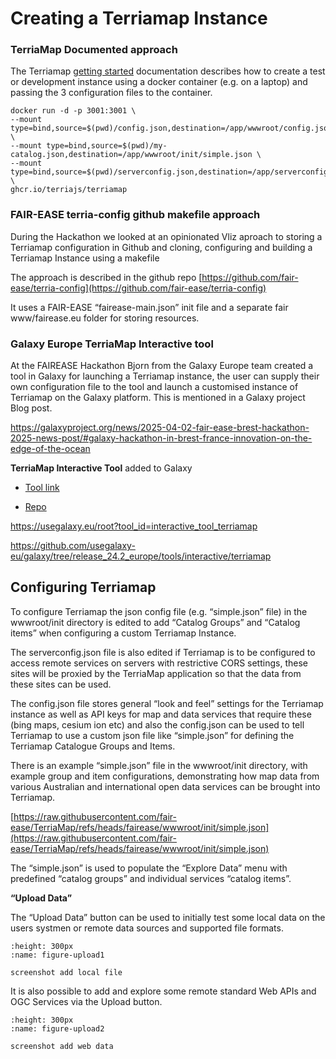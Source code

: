 # Creating a Terriamap Instance

### TerriaMap Documented approach

The Terriamap [getting
started](https://docs.terria.io/guide/getting-started/) documentation
describes how to create a test or development instance using a docker
container (e.g. on a laptop) and passing the 3 configuration files to
the container.

```console
docker run -d -p 3001:3001 \
--mount type=bind,source=$(pwd)/config.json,destination=/app/wwwroot/config.json \
--mount type=bind,source=$(pwd)/my-catalog.json,destination=/app/wwwroot/init/simple.json \
--mount type=bind,source=$(pwd)/serverconfig.json,destination=/app/serverconfig.json \
ghcr.io/terriajs/terriamap
```

### FAIR-EASE terria-config github makefile approach

During the Hackathon we looked at an opinionated Vliz aproach to
storing a Terriamap configuration in Github and cloning, configuring and
building a Terriamap Instance using a makefile

The approach is described in the github repo
[https://github.com/fair-ease/terria-config](https://github.com/fair-ease/terria-config)

It uses a FAIR-EASE “fairease-main.json” init file and a separate fair
www/fairease.eu folder for storing resources.

### Galaxy Europe TerriaMap Interactive tool

At the FAIREASE Hackathon Bjorn from the Galaxy Europe team created a
tool in Galaxy for launching a Terriamap instance, the user can supply
their own configuration file to the tool and launch a customised
instance of Terriamap on the Galaxy platform. This is mentioned in a
Galaxy project Blog post.

<https://galaxyproject.org/news/2025-04-02-fair-ease-brest-hackathon-2025-news-post/#galaxy-hackathon-in-brest-france-innovation-on-the-edge-of-the-ocean>

**TerriaMap Interactive Tool** added to Galaxy

- [Tool
  link](https://usegalaxy.eu/root?tool_id=interactive_tool_terriamap)

- [Repo](https://github.com/usegalaxy-eu/galaxy/tree/release_24.2_europe/tools/interactive/terriamap)

<https://usegalaxy.eu/root?tool_id=interactive_tool_terriamap>

<https://github.com/usegalaxy-eu/galaxy/tree/release_24.2_europe/tools/interactive/terriamap>

## Configuring Terriamap
To configure Terriamap the json config file (e.g. “simple.json” file) in
the wwwroot/init directory is edited to add “Catalog Groups” and
“Catalog items” when configuring a custom Terriamap Instance.

The serverconfig.json file is also edited if Terriamap is to be
configured to access remote services on servers with restrictive CORS
settings, these sites will be proxied by the TerriaMap application so
that the data from these sites can be used.

The config.json file stores general “look and feel” settings for the
Terriamap instance as well as API keys for map and data services that
require these (bing maps, cesium ion etc) and also the config.json can
be used to tell Terriamap to use a custom json file like “simple.json”
for defining the Terriamap Catalogue Groups and Items.

There is an example “simple.json” file in the wwwroot/init directory,
with example group and item configurations, demonstrating how map data
from various Australian and international open data services can be
brought into Terriamap.

[https://raw.githubusercontent.com/fair-ease/TerriaMap/refs/heads/fairease/wwwroot/init/simple.json](https://raw.githubusercontent.com/fair-ease/TerriaMap/refs/heads/fairease/wwwroot/init/simple.json)

The “simple.json” is used to populate the “Explore Data” menu with
predefined “catalog groups” and individual services “catalog items”.


**“Upload Data”**

The “Upload Data” button can be used to initially test some local data
on the users systmen or remote data sources and supported file formats.

```{figure} content/image1.png
:height: 300px
:name: figure-upload1

screenshot add local file
```

It is also possible to add and explore some remote standard Web APIs and
OGC Services via the Upload button.


```{figure} content/image2.png
:height: 300px
:name: figure-upload2

screenshot add web data 
```

